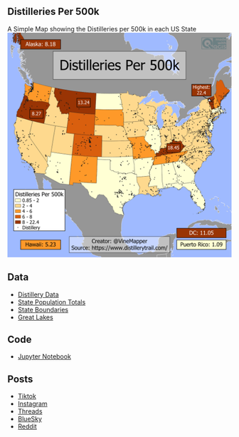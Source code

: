 ## Distilleries Per 500k
A Simple Map showing the Distilleries per 500k in each US State
![Map](Distilleries_Per_Capita.png)

## Data
* [Distillery Data](https://www.distillerytrail.com/)
* [State Population Totals](https://www.census.gov/data/tables/time-series/demo/popest/2020s-state-total.html)
* [State Boundaries](https://www.census.gov/geographies/mapping-files/time-series/geo/carto-boundary-file.html)
* [Great Lakes](https://usicecenter.gov/Products/GreatLakesData)

## Code
* [Jupyter Notebook](FormatData.ipynb)

## Posts
* [Tiktok]()
* [Instagram]()
* [Threads]()
* [BlueSky]()
* [Reddit]()
